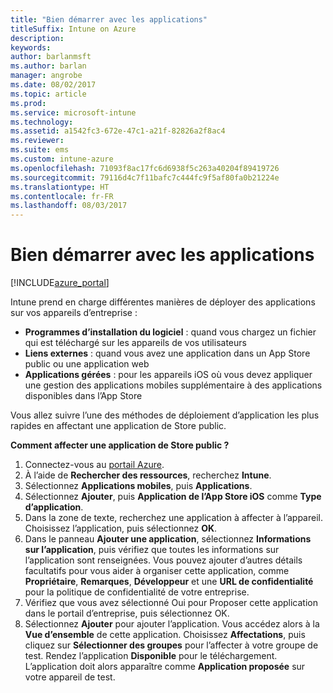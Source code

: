 ```yaml
---
title: "Bien démarrer avec les applications"
titleSuffix: Intune on Azure
description: 
keywords: 
author: barlanmsft
ms.author: barlan
manager: angrobe
ms.date: 08/02/2017
ms.topic: article
ms.prod: 
ms.service: microsoft-intune
ms.technology: 
ms.assetid: a1542fc3-672e-47c1-a21f-82826a2f8ac4
ms.reviewer: 
ms.suite: ems
ms.custom: intune-azure
ms.openlocfilehash: 71093f8ac17fc6d6938f5c263a40204f89419726
ms.sourcegitcommit: 79116d4c7f11bafc7c444fc9f5af80fa0b21224e
ms.translationtype: HT
ms.contentlocale: fr-FR
ms.lasthandoff: 08/03/2017
---
```

# <a name="getting-started-with-apps"></a>Bien démarrer avec les applications

[!INCLUDE[azure_portal](./includes/azure_portal.md)]

Intune prend en charge différentes manières de déployer des applications sur vos appareils d’entreprise :

* **Programmes d’installation du logiciel** : quand vous chargez un fichier qui est téléchargé sur les appareils de vos utilisateurs
* __Liens externes__ : quand vous avez une application dans un App Store public ou une application web
* **Applications gérées** : pour les appareils iOS où vous devez appliquer une gestion des applications mobiles supplémentaire à des applications disponibles dans l’App Store

Vous allez suivre l’une des méthodes de déploiement d’application les plus rapides en affectant une application de Store public.

__Comment affecter une application de Store public ?__

1. Connectez-vous au [portail Azure](https://portal.azure.com).
2. À l’aide de **Rechercher des ressources**, recherchez **Intune**.
3. Sélectionnez **Applications mobiles**, puis **Applications**.
4. Sélectionnez **Ajouter**, puis **Application de l’App Store iOS** comme **Type d’application**.
5. Dans la zone de texte, recherchez une application à affecter à l’appareil. Choisissez l’application, puis sélectionnez **OK**.
6. Dans le panneau **Ajouter une application**, sélectionnez **Informations sur l’application**, puis vérifiez que toutes les informations sur l’application sont renseignées. Vous pouvez ajouter d’autres détails facultatifs pour vous aider à organiser cette application, comme **Propriétaire**, **Remarques**, **Développeur** et une **URL de confidentialité** pour la politique de confidentialité de votre entreprise.
7. Vérifiez que vous avez sélectionné Oui pour Proposer cette application dans le portail d’entreprise, puis sélectionnez OK.
8. Sélectionnez **Ajouter** pour ajouter l’application. Vous accédez alors à la **Vue d’ensemble** de cette application. Choisissez **Affectations**, puis cliquez sur **Sélectionner des groupes** pour l’affecter à votre groupe de test. Rendez l’application **Disponible** pour le téléchargement. L’application doit alors apparaître comme **Application proposée** sur votre appareil de test.
